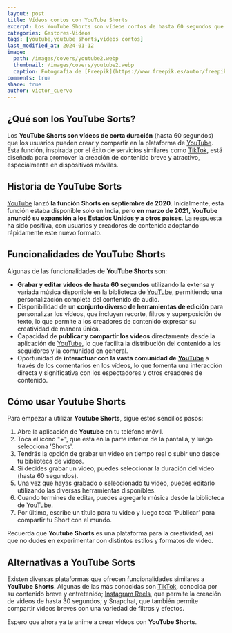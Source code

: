 ```yaml
---
layout: post
title: Vídeos cortos con YouTube Shorts
excerpt: Los YouTube Shorts son vídeos cortos de hasta 60 segundos que permiten a los usuarios crear y compartir contenido atractivo en la plataforma.
categories: Gestores-Videos
tags: [youtube,youtube shorts,vídeos cortos]
last_modified_at: 2024-01-12
image:
  path: /images/covers/youtube2.webp
  thumbnail: /images/covers/youtube2.webp
  caption: Fotografía de [Freepik](https://www.freepik.es/autor/freepik)
comments: true
share: true
author: victor_cuervo
---
```


## ¿Qué son los YouTube Sorts?


Los **YouTube Shorts son vídeos de corta duración** (hasta 60 segundos) que los usuarios pueden crear y compartir en la plataforma de [YouTube](https://www.ayudaenlaweb.com/gestores-videos/que-es-youtube/). Esta función, inspirada por el éxito de servicios similares como [TikTok](https://www.ayudaenlaweb.com/redes-sociales/que-es-tiktok/), está diseñada para promover la creación de contenido breve y atractivo, especialmente en dispositivos móviles.


## Historia de YouTube Sorts


[YouTube](https://www.ayudaenlaweb.com/gestores-videos/que-es-youtube/) lanzó **la función Shorts en septiembre de 2020**. Inicialmente, esta función estaba disponible solo en India, pero **en marzo de 2021, YouTube anunció su expansión a los Estados Unidos y a otros países**. La respuesta ha sido positiva, con usuarios y creadores de contenido adoptando rápidamente este nuevo formato.


## Funcionalidades de YouTube Shorts


Algunas de las funcionalidades de **YouTube Shorts** son:

- **Grabar y editar vídeos de hasta 60 segundos** utilizando la extensa y variada música disponible en la biblioteca de [YouTube](https://www.ayudaenlaweb.com/gestores-videos/que-es-youtube/), permitiendo una personalización completa del contenido de audio.
- Disponibilidad de un **conjunto diverso de herramientas de edición** para personalizar los vídeos, que incluyen recorte, filtros y superposición de texto, lo que permite a los creadores de contenido expresar su creatividad de manera única.
- Capacidad de **publicar y compartir los vídeos** directamente desde la aplicación de [YouTube](https://www.ayudaenlaweb.com/gestores-videos/que-es-youtube/), lo que facilita la distribución del contenido a los seguidores y la comunidad en general.
- Oportunidad de **interactuar con la vasta comunidad de** [**YouTube**](https://www.ayudaenlaweb.com/gestores-videos/que-es-youtube/) a través de los comentarios en los vídeos, lo que fomenta una interacción directa y significativa con los espectadores y otros creadores de contenido.

## Cómo usar Youtube Shorts


Para empezar a utilizar **Youtube Shorts**, sigue estos sencillos pasos:

1. Abre la aplicación de **Youtube** en tu teléfono móvil.
2. Toca el ícono "+", que está en la parte inferior de la pantalla, y luego selecciona 'Shorts'.
3. Tendrás la opción de grabar un video en tiempo real o subir uno desde tu biblioteca de videos.
4. Si decides grabar un video, puedes seleccionar la duración del video (hasta 60 segundos).
5. Una vez que hayas grabado o seleccionado tu video, puedes editarlo utilizando las diversas herramientas disponibles.
6. Cuando termines de editar, puedes agregarle música desde la biblioteca de [YouTube](https://www.ayudaenlaweb.com/gestores-videos/que-es-youtube/).
7. Por último, escribe un título para tu video y luego toca 'Publicar' para compartir tu Short con el mundo.

Recuerda que **Youtube Shorts** es una plataforma para la creatividad, así que no dudes en experimentar con distintos estilos y formatos de video.


## Alternativas a YouTube Sorts


Existen diversas plataformas que ofrecen funcionalidades similares a **YouTube Shorts**. Algunas de las más conocidas son [TikTok](https://www.ayudaenlaweb.com/redes-sociales/que-es-tiktok/), conocida por su contenido breve y entretenido; [Instagram Reels](https://www.ayudaenlaweb.com/redes-sociales/que-es-un-reel-de-instagram/), que permite la creación de vídeos de hasta 30 segundos; y Snapchat, que también permite compartir vídeos breves con una variedad de filtros y efectos.


Espero que ahora ya te anime a crear vídeos con **YouTube Shorts**.

